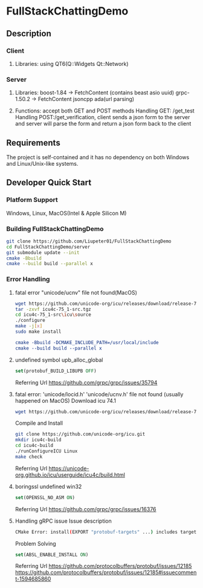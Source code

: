 # FullStackChattingDemo
## Description
### Client
1. Libraries: using QT6(Q::Widgets Qt::Network)

### Server
1. Libraries: 
   boost-1.84 -> FetchContent (contains beast asio uuid)
   grpc-1.50.2 -> FetchContent
   jsoncpp
   ada(url parsing)

2. Functions: accept both GET and POST methods
   Handling GET: /get_test
   Handling POST:/get_verification, client sends a json form to the server and server will parse the form and return a json form back to the client

## Requirements
The project is self-contained and it has no dependency on both Windows and Linux/Unix-like systems.

## Developer Quick Start
### Platform Support
Windows, Linux, MacOS(Intel & Apple Silicon M)


### Building  FullStackChattingDemo
```bash
git clone https://github.com/Liupeter01/FullStackChattingDemo
cd FullStackChattingDemo/server
git submodule update --init
cmake -Bbuild
cmake --build build --parallel x
```

### Error Handling
1. fatal error "unicode/ucnv" file not found(MacOS)

   ```bash
   wget https://github.com/unicode-org/icu/releases/download/release-75-1/icu4c-75_1-src.tgz
   tar -zxvf icu4c-75_1-src.tgz
   cd icu4c-75_1-src\icu\source
   ./configure
   make -j[x]
   sudo make install
   ```

   ```cmake
   cmake -Bbuild -DCMAKE_INCLUDE_PATH=/usr/local/include
   cmake --build build --parallel x
   ```

   

2. undefined symbol upb_alloc_global

   ```cmake
   set(protobuf_BUILD_LIBUPB OFF)
   ```

   Referring Url
   https://github.com/grpc/grpc/issues/35794

   

3. fatal error: 'unicode/locid.h' 'unicode/ucnv.h' file not found (usually happened on MacOS)
   Download icu 74.1
   ```bash
   wget https://github.com/unicode-org/icu/releases/download/release-74-1/icu4c-74_1-src.tgz
   ```

   Compile and Install
   ```bash
   git clone https://github.com/unicode-org/icu.git
   mkdir icu4c-build
   cd icu4c-build
   ./runConfigureICU Linux
   make check
   ```

   Referring Url
   https://unicode-org.github.io/icu/userguide/icu4c/build.html

   

4. boringssl undefined win32
   ```cmake
   set(OPENSSL_NO_ASM ON)
   ```

   Referring Url
   https://github.com/grpc/grpc/issues/16376

   

5. Handling gRPC issue
   Issue description
   ```bash
   CMake Error: install(EXPORT "protobuf-targets" ...) includes target "libprotobuf-lite" which requires target "absl_node_hash_map" that is not in any export set.
   ```

   Problem Solving
   ```cmake
   set(ABSL_ENABLE_INSTALL ON)
   ```

   Referring Url
    https://github.com/protocolbuffers/protobuf/issues/12185 
    https://github.com/protocolbuffers/protobuf/issues/12185#issuecomment-1594685860